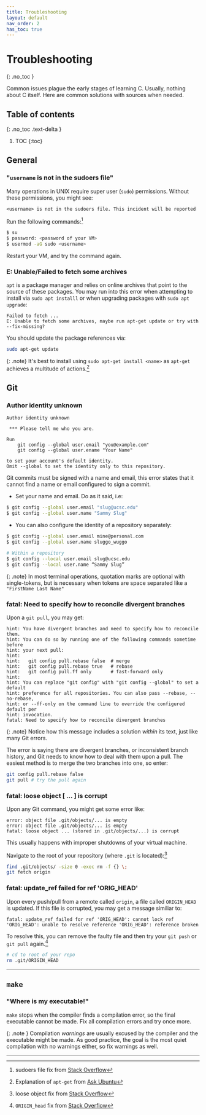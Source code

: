 ```yaml
---
title: Troubleshooting
layout: default
nav_order: 2
has_toc: true
---
```


# Troubleshooting
{: .no_toc }

Common issues plague the early stages of learning C. Usually, nothing about C itself. Here are common solutions with sources when needed.

## Table of contents
{: .no_toc .text-delta }

1. TOC
{:toc}

## General

### "`username` is not in the sudoers file"

Many operations in UNIX require super user (`sudo`) permissions. Without these permissions, you might see:
```
<username> is not in the sudoers file. This incident will be reported
```

Run the following commands:[^2]
```bash
$ su
$ password: <password of your VM>
$ usermod -aG sudo <username>
```

Restart your VM, and try the command again.

### E: Unable/Failed to fetch some archives

`apt` is a package manager and relies on online archives that point to the source of these packages. You may run into this error when attempting to install via `sudo apt installl` or when upgrading packages with `sudo apt upgrade`:
```
Failed to fetch ...
E: Unable to fetch some archives, maybe run apt-get update or try with --fix-missing?
```

You should update the package references via:
```bash
sudo apt-get update
```

{: .note}
It's best to install using `sudo apt-get install <name>` as `apt-get` achieves a multitude of actions.[^3]

## Git

### Author identity unknown

```
Author identity unknown

 *** Please tell me who you are.

Run
    git config --global user.email "you@example.com"
    git config --global user.ename "Your Name"

to set your account's default identity.
Omit --global to set the identity only to this repository.
```

Git commits must be signed with a name and email, this error states that it cannot find a name or email configured to sign a commit.
* Set your name and email. Do as it said, i.e:

```bash
$ git config --global user.email "slug@ucsc.edu"
$ git config --global user.name "Sammy Slug"
```

* You can also configure the identity of a repository separately:

```bash
$ git config --global user.email mine@personal.com
$ git config --global user.name sluggo_wuggo

# Within a repository
$ git config --local user.email slug@ucsc.edu
$ git config --local user.name “Sammy Slug”
```

{: .note}
In most terminal operations, quotation marks are optional with single-tokens, but is necessary when tokens are space separated like a `"FirstName Last Name"`

### fatal: Need to specify how to reconcile divergent branches

Upon a `git pull`, you may get:
```
hint: You have divergent branches and need to specify how to reconcile them.
hint: You can do so by running one of the following commands sometime before
hint: your next pull:
hint: 
hint:   git config pull.rebase false  # merge
hint:   git config pull.rebase true   # rebase
hint:   git config pull.ff only       # fast-forward only
hint: 
hint: You can replace "git config" with "git config --global" to set a default
hint: preference for all repositories. You can also pass --rebase, --no-rebase,
hint: or --ff-only on the command line to override the configured default per
hint: invocation.
fatal: Need to specify how to reconcile divergent branches
```

{: .note}
Notice how this message includes a solution *within* its text, just like many Git errors.

The error is saying there are divergent branches, or inconsistent branch history, and Git needs to know how to deal with them upon a pull. The easiest method is to merge the two branches into one, so enter:
```bash
git config pull.rebase false
git pull # try the pull again
```

### fatal: loose object [ ... ] is corrupt

Upon any Git command, you might get some error like:
```
error: object file .git/objects/... is empty
error: object file .git/objects/... is empty
fatal: loose object ... (stored in .git/objects/...) is corrupt
```

This usually happens with improper shutdowns of your virtual machine.

Navigate to the root of your repository (where `.git` is located):[^1]

```bash
find .git/objects/ -size 0 -exec rm -f {} \;
git fetch origin
```

### fatal: update_ref failed for ref 'ORIG_HEAD'

Upon every push/pull from a remote called `origin`, a file called `ORIGIN_HEAD` is updated. If this file is corrupted, you may get a message similiar to:
```
fatal: update_ref failed for ref 'ORIG_HEAD': cannot lock ref 'ORIG_HEAD': unable to resolve reference 'ORIG_HEAD': reference broken
```

To resolve this, you can remove the faulty file and then try your `git push` or `git pull` again.[^4]
```bash
# cd to root of your repo
rm .git/ORIGIN_HEAD
```

---

## `make`

### "Where is my executable!"

`make` stops when the compiler finds a compilation error, so the final executable cannot be made. Fix all compilation errors and try once more.

{: .note }
Compilation *warnings* are usually excused by the compiler and the executable might be made. As good practice, the goal is the most quiet compilation with no warnings either, so fix warnings as well.

---

[^1]: loose object fix from [Stack Overflow](https://stackoverflow.com/a/40098509)

[^2]: sudoers file fix from [Stack Overflow](https://stackoverflow.com/a/47810801)

[^3]: Explanation of `apt-get` from [Ask Ubuntu](https://askubuntu.com/a/540943)

[^4]: `ORIGIN_head` fix from [Stack Overflow](https://stackoverflow.com/a/14159830)

